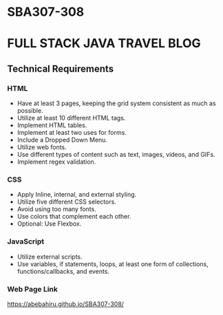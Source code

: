 # SBA307-308
# FULL STACK JAVA TRAVEL BLOG

## Technical Requirements

### HTML
- Have at least 3 pages, keeping the grid system consistent as much as possible.
- Utilize at least 10 different HTML tags.
- Implement HTML tables.
- Implement at least two uses for forms.
- Include a Dropped Down Menu.
- Utilize web fonts.
- Use different types of content such as text, images, videos, and GIFs.
- Implement regex validation.

### CSS
- Apply Inline, internal, and external styling.
- Utilize five different CSS selectors.
- Avoid using too many fonts.
- Use colors that complement each other.
- Optional: Use Flexbox.

### JavaScript
- Utilize external scripts.
- Use variables, if statements, loops, at least one form of collections, functions/callbacks, and events.

### Web Page Link
https://abebahiru.github.io/SBA307-308/

 
